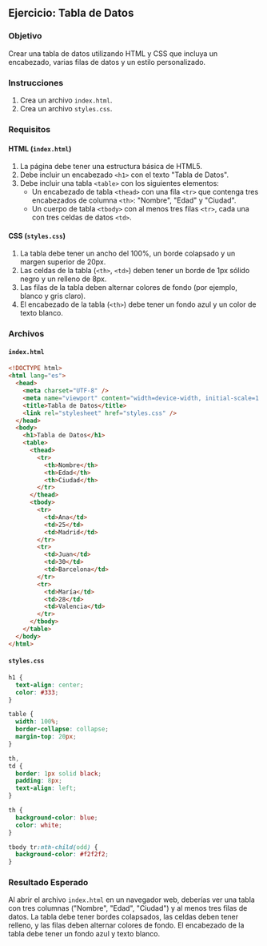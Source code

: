 ## Ejercicio: Tabla de Datos

### Objetivo

Crear una tabla de datos utilizando HTML y CSS que incluya un encabezado, varias filas de datos y un estilo personalizado.

### Instrucciones

1. Crea un archivo `index.html`.
2. Crea un archivo `styles.css`.

### Requisitos

#### HTML (`index.html`)

1. La página debe tener una estructura básica de HTML5.
2. Debe incluir un encabezado `<h1>` con el texto "Tabla de Datos".
3. Debe incluir una tabla `<table>` con los siguientes elementos:
   - Un encabezado de tabla `<thead>` con una fila `<tr>` que contenga tres encabezados de columna `<th>`: "Nombre", "Edad" y "Ciudad".
   - Un cuerpo de tabla `<tbody>` con al menos tres filas `<tr>`, cada una con tres celdas de datos `<td>`.

#### CSS (`styles.css`)

1. La tabla debe tener un ancho del 100%, un borde colapsado y un margen superior de 20px.
2. Las celdas de la tabla (`<th>`, `<td>`) deben tener un borde de 1px sólido negro y un relleno de 8px.
3. Las filas de la tabla deben alternar colores de fondo (por ejemplo, blanco y gris claro).
4. El encabezado de la tabla (`<th>`) debe tener un fondo azul y un color de texto blanco.

### Archivos

#### `index.html`

```html name=index.html
<!DOCTYPE html>
<html lang="es">
  <head>
    <meta charset="UTF-8" />
    <meta name="viewport" content="width=device-width, initial-scale=1.0" />
    <title>Tabla de Datos</title>
    <link rel="stylesheet" href="styles.css" />
  </head>
  <body>
    <h1>Tabla de Datos</h1>
    <table>
      <thead>
        <tr>
          <th>Nombre</th>
          <th>Edad</th>
          <th>Ciudad</th>
        </tr>
      </thead>
      <tbody>
        <tr>
          <td>Ana</td>
          <td>25</td>
          <td>Madrid</td>
        </tr>
        <tr>
          <td>Juan</td>
          <td>30</td>
          <td>Barcelona</td>
        </tr>
        <tr>
          <td>María</td>
          <td>28</td>
          <td>Valencia</td>
        </tr>
      </tbody>
    </table>
  </body>
</html>
```

#### `styles.css`

```css name=styles.css
h1 {
  text-align: center;
  color: #333;
}

table {
  width: 100%;
  border-collapse: collapse;
  margin-top: 20px;
}

th,
td {
  border: 1px solid black;
  padding: 8px;
  text-align: left;
}

th {
  background-color: blue;
  color: white;
}

tbody tr:nth-child(odd) {
  background-color: #f2f2f2;
}
```

### Resultado Esperado

Al abrir el archivo `index.html` en un navegador web, deberías ver una tabla con tres columnas ("Nombre", "Edad", "Ciudad") y al menos tres filas de datos. La tabla debe tener bordes colapsados, las celdas deben tener relleno, y las filas deben alternar colores de fondo. El encabezado de la tabla debe tener un fondo azul y texto blanco.
